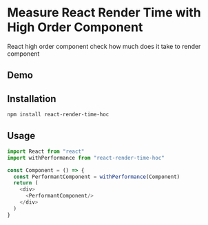 # Measure React Render Time with High Order Component

React high order component check how much does it take to render component

## Demo

## Installation

```
npm install react-render-time-hoc
```

## Usage

```js
import React from "react"
import withPerformance from "react-render-time-hoc"

const Component = () => {
  const PerformantComponent = withPerformance(Component)
  return (
    <div>
      <PerformantComponent/>
    </div>
  )
}
```